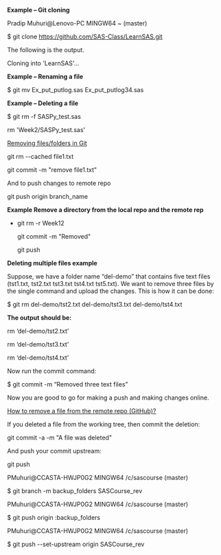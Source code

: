 **Example – Git cloning**

Pradip Muhuri\@Lenovo-PC MINGW64 \~ (master)

\$ git clone <https://github.com/SAS-Class/LearnSAS.git>

The following is the output.

Cloning into 'LearnSAS'...

**Example – Renaming a file**

\$ git mv Ex_put_putlog.sas Ex_put_putlog34.sas

**Example – Deleting a file**

\$ git rm -f SASPy_test.sas

rm 'Week2/SASPy_test.sas'

[Removing files/folders in
Git](https://www.jquery-az.com/remove-file-directory-git/)

git rm --cached file1.txt

git commit -m "remove file1.txt"

And to push changes to remote repo

git push origin branch_name

**Example Remove a directory from the local repo and the remote rep**

-   git rm -r Week12

    git commit -m "Removed"

    git push

**Deleting multiple files example**

Suppose, we have a folder name “del-demo” that contains five text files
(tst1.txt, tst2.txt tst3.txt tst4.txt tst5.txt). We want to remove three files
by the single command and upload the changes. This is how it can be done:

\$ git rm del-demo/tst2.txt del-demo/tst3.txt del-demo/tst4.txt

**The output should be:**

rm ‘del-demo/tst2.txt’

rm ‘del-demo/tst3.txt’

rm ‘del-demo/tst4.txt’

Now run the commit command:

\$ git commit -m “Removed three text files”

Now you are good to go for making a push and making changes online.

[How to remove a file from the remote repo
(GitHub)?](https://stackoverflow.com/questions/2047465/how-can-i-delete-a-file-from-git-repo)

If you deleted a file from the working tree, then commit the deletion:

git commit -a -m "A file was deleted"

And push your commit upstream:

git push

PMuhuri\@CCASTA-HWJP0G2 MINGW64 /c/sascourse (master)

\$ git branch -m backup_folders SASCourse_rev

PMuhuri\@CCASTA-HWJP0G2 MINGW64 /c/sascourse (master)

\$ git push origin :backup_folders

PMuhuri\@CCASTA-HWJP0G2 MINGW64 /c/sascourse (master)

\$ git push --set-upstream origin SASCourse_rev
